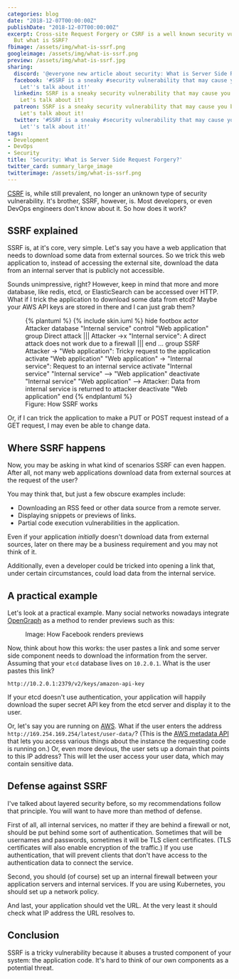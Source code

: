 ```yaml
---
categories: blog
date: "2018-12-07T00:00:00Z"
publishDate: "2018-12-07T00:00:00Z"
excerpt: Cross-site Request Forgery or CSRF is a well known security vulnerability.
  But what is SSRF?
fbimage: /assets/img/what-is-ssrf.png
googleimage: /assets/img/what-is-ssrf.png
preview: /assets/img/what-is-ssrf.jpg
sharing:
  discord: '@everyone new article about security: What is Server Side Request Forgery?'
  facebook: '#SSRF is a sneaky #security vulnerability that may cause you big headaches.
    Let''s talk about it!'
  linkedin: SSRF is a sneaky security vulnerability that may cause you big headaches.
    Let's talk about it!
  patreon: SSRF is a sneaky security vulnerability that may cause you big headaches.
    Let's talk about it!
  twitter: '#SSRF is a sneaky #security vulnerability that may cause you big headaches.
    Let''s talk about it!'
tags:
- Development
- DevOps
- Security
title: 'Security: What is Server Side Request Forgery?'
twitter_card: summary_large_image
twitterimage: /assets/img/what-is-ssrf.png
---
```


[CSRF](/blog/what-is-ssrf) is, while still prevalent, no longer an unknown type of security vulnerability. It's brother,
SSRF, however, is. Most developers, or even DevOps engineers don't know about it. So how does it work?

## SSRF explained

SSRF is, at it's core, very simple. Let's say you have a web application that needs to download some data from external
sources. So we trick this web application to, instead of accessing the external site, download the data from an internal
server that is publicly not accessible.

Sounds unimpressive, right? However, keep in mind that more and more database, like redis, etcd, or ElasticSearch can
be accessed over HTTP. What if I trick the application to download some data from etcd? Maybe your AWS API keys are
stored in there and I can just grab them?

<figure>{% plantuml %}
{% include skin.iuml %}
hide footbox
actor Attacker
database "Internal service"
control "Web application"
group Direct attack
   |||
   Attacker ->x "Internal service": A direct attack does not work due to a firewall
   ||| 
end
...
group SSRF
   Attacker -> "Web application": Tricky request to the application
   activate "Web application"
   "Web application" -> "Internal service": Request to an internal service
   activate "Internal service"
   "Internal service" --> "Web application"
   deactivate "Internal service"
   "Web application" --> Attacker: Data from internal service is returned to attacker
   deactivate "Web application"
end
{% endplantuml %}<figcaption>Figure: How SSRF works</figcaption></figure>

Or, if I can trick the application to make a PUT or POST request instead of a GET request, I may even be able to change
data.

## Where SSRF happens

Now, you may be asking in what kind of scenarios SSRF can even happen. After all, not many web applications download
data from external sources at the request of the user?

You may think that, but just a few obscure examples include:

- Downloading an RSS feed or other data source from a remote server.
- Displaying snippets or previews of links.
- Partial code execution vulnerabilities in the application.

Even if your application *initially* doesn't download data from external sources, later on there may be a business
requirement and you may not think of it.

Additionally, even a developer could be tricked into opening a link that, under certain circumstances, could load data
from the internal service.

## A practical example

Let's look at a practical example. Many social networks nowadays integrate [OpenGraph](http://ogp.me/) as a method to
render previews such as this:

<figure><img src="/assets/img/ssrf-facebook-preview.png" alt="" /><figcaption>Image: How Facebook renders previews</figcaption></figure>

Now, think about how this works: the user pastes a link and some server side component needs to download the information
from the server. Assuming that your `etcd` database lives on `10.2.0.1`. What is the user pastes this link?

```http://10.2.0.1:2379/v2/keys/amazon-api-key```

If your etcd doesn't use authentication, your application will happily download the super secret API key from the etcd
server and display it to the user.

Or, let's say you are running on [AWS](https://aws.amazon.com). What if the user enters the address
`http://169.254.169.254/latest/user-data/`? (This is the
[AWS metadata API](https://docs.aws.amazon.com/AWSEC2/latest/UserGuide/ec2-instance-metadata.html) that lets you access
various things about the instance the requesting code is running on.) Or, even more devious, the user sets up a domain
that points to this IP address? This will let the user access your user data, which may contain sensitive data.

## Defense against SSRF

I've talked about layered security before, so my recommendations follow that principle. You will want to have more than
method of defense.

First of all, all internal services, no matter if they are behind a firewall or not, should be put behind some sort
of authentication. Sometimes that will be usernames and passwords, sometimes it will be TLS client certificates. (TLS
certificates will also enable encryption of the traffic.) If you use authentication, that will prevent clients that
don't have access to the authentication data to connect the service.

Second, you should (of course) set up an internal firewall between your application servers and internal services. If
you are using Kubernetes, you should set up a network policy.

And last, your application should vet the URL. At the very least it should check what IP address the URL resolves to.

## Conclusion

SSRF is a tricky vulnerability because it abuses a trusted component of your system: the application code. It's hard to
think of our own components as a potential threat.

